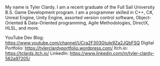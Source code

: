 My name is Tyler Clardy. I am a recent graduate of the Full Sail University B.S. Game Development program. I am a programmer skilled in C++, C#, Unreal Engine, Unity Engine, assorted version control software, Object-Oriented & Data-Oriented programming, Agile Methodologies, DirectX, HLSL, and more.

YouTube Dev Blog: https://www.youtube.com/channel/UCra2F303GtuIe9Za2JQbFSQ
Digital Portfolio: https://tylerclardyportfolio.wordpress.com/
Itch.io: https://tclards.itch.io/
LinkedIn: https://www.linkedin.com/in/tyler-clardy-562a97205/ 
